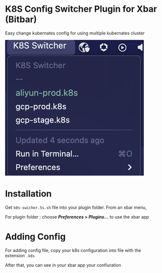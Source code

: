 # K8S Config Switcher Plugin for Xbar (Bitbar)

Easy change kubernates config for using multiple kubernates cluster

![Tux, the Linux mascot](https://github.com/alikemalocalan/k8s-config-switcher-xbar-plugin/raw/main/k8s-swicher.png)


# Installation

Get ```k8s-swicher.5s.sh``` file into your plugin folder. From an xbar menu, 

For plugin folder : choose ***Preferences > Plugins...*** to use the xbar app

# Adding Config

For adding config file, copy your k8s configuration into file with the extension ```.k8s```

After that, you can see in your xbar app your confiuration
